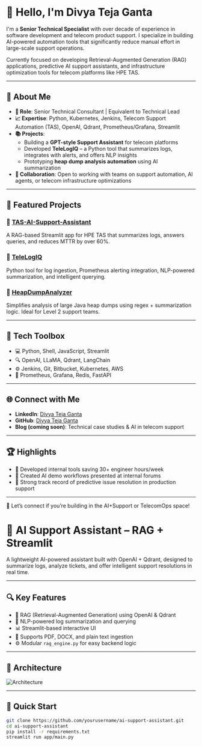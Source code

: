 # 👋 Hello, I'm Divya Teja Ganta

I'm a **Senior Technical Specialist** with over decade of experience in software development and telecom product support. I specialize in building AI-powered automation tools that significantly reduce manual effort in large-scale support operations.

Currently focused on developing Retrieval-Augmented Generation (RAG) applications, predictive AI support assistants, and infrastructure optimization tools for telecom platforms like HPE TAS.

---

## 🧠 About Me

- **🔧 Role**: Senior Technical Consultant | Equivalent to Technical Lead
- **📈 Expertise**: Python, Kubernetes, Jenkins, Telecom Support Automation (TAS), OpenAI, Qdrant, Prometheus/Grafana, Streamlit
- **📚 Projects**:
  - Building a **GPT-style Support Assistant** for telecom platforms
  - Developed **TeleLogIQ** – a Python tool that summarizes logs, integrates with alerts, and offers NLP insights
  - Prototyping **heap dump analysis automation** using AI summarization
- **🤝 Collaboration**: Open to working with teams on support automation, AI agents, or telecom infrastructure optimizations

---

## 📌 Featured Projects

### 🔹 [TAS-AI-Support-Assistant](https://github.com/yourusername/TAS-AI-Support-Assistant)
A RAG-based Streamlit app for HPE TAS that summarizes logs, answers queries, and reduces MTTR by over 60%.

### 🔹 [TeleLogIQ](https://github.com/yourusername/TeleLogIQ)
Python tool for log ingestion, Prometheus alerting integration, NLP-powered summarization, and intelligent querying.

### 🔹 [HeapDumpAnalyzer](https://github.com/yourusername/HeapDumpAnalyzer)
Simplifies analysis of large Java heap dumps using regex + summarization logic. Ideal for Level 2 support teams.

---

## 🧰 Tech Toolbox

- 💻 Python, Shell, JavaScript, Streamlit
- 🔍 OpenAI, LLaMA, Qdrant, LangChain
- ⚙️ Jenkins, Git, Bitbucket, Kubernetes, AWS
- 📡 Prometheus, Grafana, Redis, FastAPI

---

## 🌐 Connect with Me

- **LinkedIn**: [Divya Teja Ganta](www.linkedin.com/in/divya-teja-ganta)
- **GitHub**: [Divya Teja Ganta](https://github.com/Divyatejaganta)
- **Blog (coming soon)**: Technical case studies & AI in telecom support

---

## 🏆 Highlights

- 🧠 Developed internal tools saving 30+ engineer hours/week
- 🚀 Created AI demo workflows presented at internal forums
- 🧩 Strong track record of predictive issue resolution in production support

---

💬 Let’s connect if you’re building in the AI+Support or TelecomOps space!





# 🤖 AI Support Assistant – RAG + Streamlit

A lightweight AI-powered assistant built with OpenAI + Qdrant, designed to summarize logs, analyze tickets, and offer intelligent support resolutions in real time.

---

## 🔍 Key Features

- 🔎 RAG (Retrieval-Augmented Generation) using OpenAI & Qdrant
- 🧠 NLP-powered log summarization and querying
- 📊 Streamlit-based interactive UI
- 📁 Supports PDF, DOCX, and plain text ingestion
- ⚙️ Modular `rag_engine.py` for easy backend logic

---

## 🧱 Architecture

![Architecture](./assets/architecture.png)

---

## 🚀 Quick Start

```bash
git clone https://github.com/yourusername/ai-support-assistant.git
cd ai-support-assistant
pip install -r requirements.txt
streamlit run app/main.py
